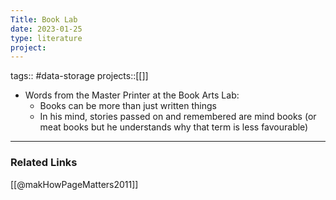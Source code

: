```yaml
---
Title: Book Lab
date: 2023-01-25
type: literature
project:
---
```

tags:: #data-storage 
projects::[[]]

- Words from the Master Printer at the Book Arts Lab:
	- Books can be more than just written things 
	- In his mind, stories passed on and remembered are mind books (or meat books but he understands why that term is less favourable)


---

### Related Links

[[@makHowPageMatters2011]]